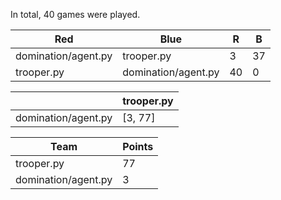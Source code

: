 In total, 40 games were played.

| Red                 | Blue                | R  | B  |
|---------------------|---------------------|----|----|
| domination/agent.py | trooper.py          | 3  | 37 |
| trooper.py          | domination/agent.py | 40 | 0  |

|                     | trooper.py |
|---------------------|------------|
| domination/agent.py | [3, 77]    |

| Team                | Points |
|---------------------|--------|
| trooper.py          | 77     |
| domination/agent.py | 3      |
